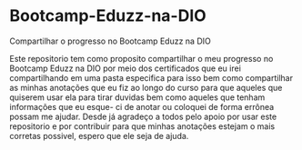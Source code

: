 # Bootcamp-Eduzz-na-DIO
Compartilhar o progresso no Bootcamp Eduzz na DIO

Este repositorio tem como proposito compartilhar o meu 
progresso no Bootcamp Eduzz na DIO por meio dos certificados
que eu irei compartilhando em uma pasta especifica para isso
bem como compartilhar as minhas anotações que eu fiz ao longo
do curso para que aqueles que quiserem usar ela para tirar 
duvidas bem como aqueles que tenham informações que eu esque-
ci de anotar ou coloquei de forma errônea possam me ajudar.
Desde já agradeço a todos pelo apoio por usar este repositorio e
por contribuir para que minhas anotações estejam o mais corretas
possivel, espero que ele seja de ajuda.
